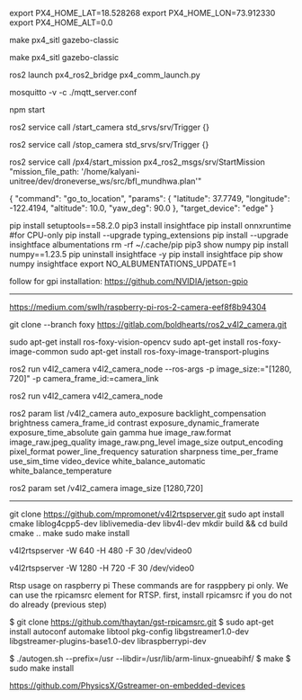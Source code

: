 
<!-- ----------------------------------------------------
>>>>>>>>>>>>>>>>>>>>>>>>>>>>>>>>>>>>>>>> RUN COMMAND
---------------------------------------------------- -->

export PX4_HOME_LAT=18.528268
export PX4_HOME_LON=73.912330
export PX4_HOME_ALT=0.0

make px4_sitl gazebo-classic

make px4_sitl gazebo-classic

ros2 launch px4_ros2_bridge px4_comm_launch.py

mosquitto -v -c ./mqtt_server.conf

npm start

ros2 service call /start_camera std_srvs/srv/Trigger {}

ros2 service call /stop_camera std_srvs/srv/Trigger {}

ros2 service call /px4/start_mission px4_ros2_msgs/srv/StartMission "mission_file_path: '/home/kalyani-unitree/dev/droneverse_ws/src/bfl_mundhwa.plan'" 

{
  "command": "go_to_location",
  "params": {
    "latitude": 37.7749,
    "longitude": -122.4194,
    "altitude": 10.0,
    "yaw_deg": 90.0
  },
  "target_device": "edge"
}

<!-- ----------------------------------------------------
RUN COMMAND >>>>>>>>>>>>>>>>>>>>>>>>>>>>>>>>>>>>>>>>
---------------------------------------------------- -->














<!-- INSTALLATION -->

pip install setuptools==58.2.0
pip3 install insightface
pip install onnxruntime #for CPU-only
pip install --upgrade typing_extensions
pip install --upgrade insightface albumentations
rm -rf ~/.cache/pip
pip3 show numpy
pip install numpy==1.23.5
pip uninstall insightface -y
pip install insightface
pip show numpy insightface
export NO_ALBUMENTATIONS_UPDATE=1

follow for gpi installation: https://github.com/NVIDIA/jetson-gpio

<!-- INSTALLATION -->


----------------------------------------------------

https://medium.com/swlh/raspberry-pi-ros-2-camera-eef8f8b94304

git clone --branch foxy https://gitlab.com/boldhearts/ros2_v4l2_camera.git

sudo apt-get install ros-foxy-vision-opencv
sudo apt-get install ros-foxy-image-common 
sudo apt-get install ros-foxy-image-transport-plugins 

ros2 run v4l2_camera v4l2_camera_node --ros-args -p image_size:="[1280, 720]" -p camera_frame_id:=camera_link

ros2 run v4l2_camera v4l2_camera_node

ros2 param list /v4l2_camera
  auto_exposure
  backlight_compensation
  brightness
  camera_frame_id
  contrast
  exposure_dynamic_framerate
  exposure_time_absolute
  gain
  gamma
  hue
  image_raw.format
  image_raw.jpeg_quality
  image_raw.png_level
  image_size
  output_encoding
  pixel_format
  power_line_frequency
  saturation
  sharpness
  time_per_frame
  use_sim_time
  video_device
  white_balance_automatic
  white_balance_temperature


ros2 param set /v4l2_camera image_size [1280,720]

-------------------------------------------------

git clone https://github.com/mpromonet/v4l2rtspserver.git
sudo apt install cmake liblog4cpp5-dev liblivemedia-dev libv4l-dev
mkdir build && cd build
cmake ..
make
sudo make install

v4l2rtspserver -W 640 -H 480 -F 30 /dev/video0

v4l2rtspserver -W 1280 -H 720 -F 30 /dev/video0

Rtsp usage on raspberry pi
These commands are for rasppbery pi only. We can use the rpicamsrc element for RTSP. first, install rpicamsrc if you do not do already (previous step)

$ git clone https://github.com/thaytan/gst-rpicamsrc.git
$ sudo apt-get install autoconf automake libtool pkg-config libgstreamer1.0-dev libgstreamer-plugins-base1.0-dev libraspberrypi-dev 

$ ./autogen.sh --prefix=/usr --libdir=/usr/lib/arm-linux-gnueabihf/
$ make
$ sudo make install

https://github.com/PhysicsX/Gstreamer-on-embedded-devices